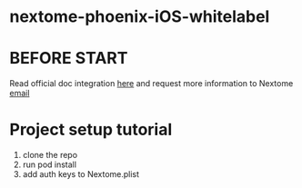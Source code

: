 # nextome-phoenix-iOS-whitelabel

# BEFORE START
Read official doc integration [here](https://docs.nextome.dev/) and request more information to Nextome [email](mailto:info@nextome.net)

# Project setup tutorial
1) clone the repo
2) run pod install
3) add auth keys to Nextome.plist


